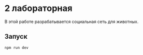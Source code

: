# 2 лабораторная

В этой работе разрабатывается социальная сеть для животных.

## Запуск

`npm run dev`
